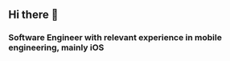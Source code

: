 <h2 align="left">Hi there 👋</h2>

<h3>Software Engineer with relevant experience in mobile engineering, mainly iOS</h3>

<!-- <h5 align="left">Love building beautiful and gratifying user experiences.</h5> -->

<!-- <h2>Favourite Projects</h2>

[Pikabook](https://github.com/smokycoffee/Pikabook)

[Rick and Morty Indexes](https://github.com/smokycoffee/Rick-and-Morty-Index)

[Tasks and Cats](https://tasksandcats.netlify.app/)

[Spotify Rundown](https://spotify-rundown.herokuapp.com/)

[Momo Minimalistic Expense Tracker](https://github.com/smokycoffee/Momo)

<h2></h2>

[![Top Langs](https://github-readme-stats.vercel.app/api/top-langs/?username=smokycoffee&layout=compact&theme=radical)](https://github.com/anuraghazra/github-readme-stats)


💬 Ask me about **Programmatic UI with UIKit** -->

